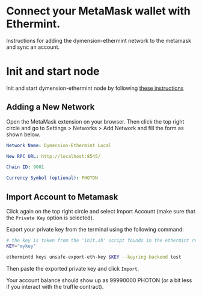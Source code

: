 # Connect your MetaMask wallet with Ethermint.

Instructions for adding the dymension-ethermint network to the metamask and sync an account.

# Init and start node

Init and start dymension-ethermint node by following [these instructions](./dymension_ethermint_node.md)

## Adding a New Network

Open the MetaMask extension on your browser. Then click the top right circle and go to Settings > Networks > Add Network
and fill the form as shown below.

```yaml
Network Name: Dymension-Ethermint Local

New RPC URL: http://localhost:8545/

Chain ID: 9001

Currency Symbol (optional): PHOTON
```

## Import Account to Metamask

Click again on the top right circle and select Import Account (make sure that the `Private Key` option is selected).

Export your private key from the terminal using the following command:

```sh
# the key is taken from the 'init.sh' script founds in the ethermint repo.
KEY="mykey"

ethermintd keys unsafe-export-eth-key $KEY --keyring-backend test
```

Then paste the exported private key and click `Import`.

Your account balance should show up as 99990000 PHOTON (or a bit less if you interact with the truffle contract).

